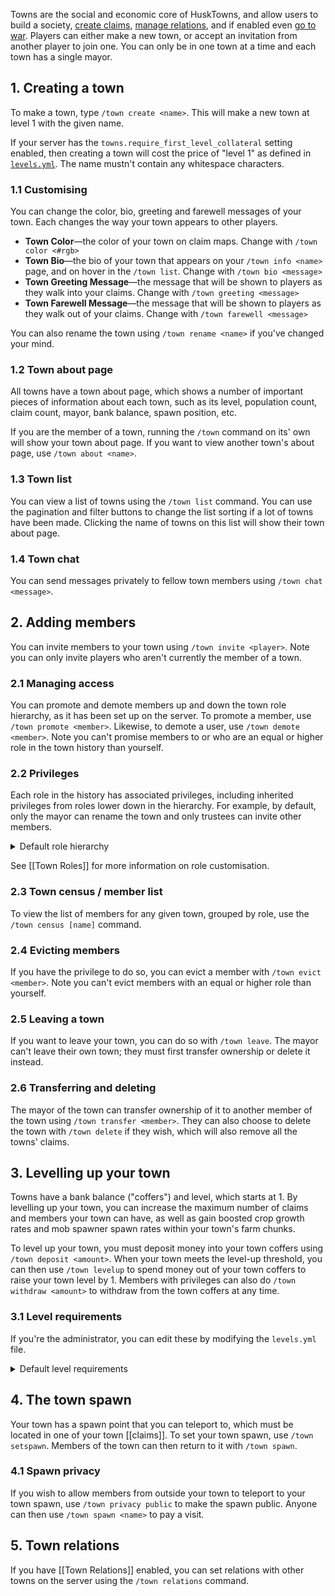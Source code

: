 Towns are the social and economic core of HuskTowns, and allow users to build a society, [create claims](claims), [manage relations](Relations), and if enabled even [go to war](Wars). Players can either make a new town, or accept an invitation from another player to join one. You can only be in one town at a time and each town has a single mayor.

## 1. Creating a town
To make a town, type `/town create <name>`. This will make a new town at level 1 with the given name. 

If your server has the `towns.require_first_level_collateral` setting enabled, then creating a town will cost the price of "level 1" as defined in [`levels.yml`](config-files). The name mustn't contain any whitespace characters.

### 1.1 Customising
You can change the color, bio, greeting and farewell messages of your town. Each changes the way your town appears to other players.
* **Town Color**—the color of your town on claim maps. Change with `/town color <#rgb>`
* **Town Bio**—the bio of your town that appears on your `/town info <name>` page, and on hover in the `/town list`. Change with `/town bio <message>`
* **Town Greeting Message**—the message that will be shown to players as they walk into your claims. Change with `/town greeting <message>`
* **Town Farewell Message**—the message that will be shown to players as they walk out of your claims. Change with `/town farewell <message>`

You can also rename the town using `/town rename <name>` if you've changed your mind.

### 1.2 Town about page
All towns have a town about page, which shows a number of important pieces of information about each town, such as its level, population count, claim count, mayor, bank balance, spawn position, etc.

If you are the member of a town, running the `/town` command on its' own will show your town about page. If you want to view another town's about page, use `/town about <name>`.

### 1.3 Town list
You can view a list of towns using the `/town list` command. You can use the pagination and filter buttons to change the list sorting if a lot of towns have been made. Clicking the name of towns on this list will show their town about page.

### 1.4 Town chat
You can send messages privately to fellow town members using `/town chat <message>`.

## 2. Adding members
You can invite members to your town using `/town invite <player>`. Note you can only invite players who aren't currently the member of a town.

### 2.1 Managing access
You can promote and demote members up and down the town role hierarchy, as it has been set up on the server. To promote a member, use `/town promote <member>`. Likewise, to demote a user, use `/town demote <member>`. Note you can't promise members to or who are an equal or higher role in the town history than yourself.

### 2.2 Privileges
Each role in the history has associated privileges, including inherited privileges from roles lower down in the hierarchy. For example, by default, only the mayor can rename the town and only trustees can invite other members.

<details>
<summary>Default role hierarchy</summary>

| Role Weight | Role Name | Privileges                                                                                                                                                                                   |
|:-----------:|:---------:|----------------------------------------------------------------------------------------------------------------------------------------------------------------------------------------------|
|      3      |   Mayor   | `set_bio`, `evict`, `promote`, `demote`, `withdraw`, `level_up`, `set_rules`, `rename`, `set_color`, `declare_war`                                                                           |
|      2      |  Trustee  | `set_farm`, `set_plot`, `manage_plot_members`, `trusted_access`, `unclaim`, `claim`, `set_greeting`, `set_farewell`, `invite`, `set_spawn`, `manage_relations`, `spawn_privacy`, `view_logs` |
|      1      | Resident  | `deposit`, `chat`, `claim_plot`, `spawn`                                                                                                                                                     |

</details>

See [[Town Roles]] for more information on role customisation.

### 2.3 Town census / member list
To view the list of members for any given town, grouped by role, use the `/town census [name]` command.

### 2.4 Evicting members
If you have the privilege to do so, you can evict a member with `/town evict <member>`. Note you can't evict members with an equal or higher role than yourself.

### 2.5 Leaving a town
If you want to leave your town, you can do so with `/town leave`. The mayor can't leave their own town; they must first transfer ownership or delete it instead.

### 2.6 Transferring and deleting
The mayor of the town can transfer ownership of it to another member of the town using `/town transfer <member>`. They can also choose to delete the town with `/town delete` if they wish, which will also remove all the towns' claims.

## 3. Levelling up your town
Towns have a bank balance ("coffers") and level, which starts at 1. By levelling up your town, you can increase the maximum number of claims and members your town can have, as well as gain boosted crop growth rates and mob spawner spawn rates within your town's farm chunks.

To level up your town, you must deposit money into your town coffers using `/town deposit <amount>`. When your town meets the level-up threshold, you can then use `/town levelup` to spend money out of your town coffers to raise your town level by 1. Members with privileges can also do `/town withdraw <amount>` to withdraw from the town coffers at any time.

### 3.1 Level requirements
If you're the administrator, you can edit these by modifying the `levels.yml` file.

<details>
<summary>Default level requirements</summary>

| Level | Upgrade Cost  | Claims | Members |
|:-----:|---------------|:------:|:-------:|
|   1   | 2,000         |   6    |    5    |
|   2   | 4,000         |   12   |   10    |
|   3   | 8,000         |   18   |   15    |
|   4   | 16,000        |   24   |   20    |
|   5   | 32,000        |   30   |   25    |
|   6   | 64,000        |   36   |   30    |
|   7   | 128,000       |   42   |   35    |
|   8   | 256,000       |   48   |   40    |
|   9   | 512,000       |   54   |   45    |
|  10   | 1,024,000     |   60   |   50    |
|  11   | 2,048,000     |   66   |   55    |
|  12   | 4,096,000     |   72   |   60    |
|  13   | 8,192,000     |   78   |   65    |
|  14   | 16,384,000    |   84   |   70    |
|  15   | 32,768,000    |   90   |   75    |
|  16   | 65,536,000    |   96   |   80    |
|  17   | 131,072,000   |  102   |   85    |
|  18   | 262,144,000   |  108   |   90    |
|  19   | 524,288,000   |  114   |   95    |
|  20   | 1,048,576,000 |  120   |   100   |

</details>

## 4. The town spawn
Your town has a spawn point that you can teleport to, which must be located in one of your town [[claims]]. To set your town spawn, use `/town setspawn`. Members of the town can then return to it with `/town spawn`. 

### 4.1 Spawn privacy
If you wish to allow members from outside your town to teleport to your town spawn, use `/town privacy public` to make the spawn public. Anyone can then use `/town spawn <name>` to pay a visit.

## 5. Town relations
If you have [[Town Relations]] enabled, you can set relations with other towns on the server using the `/town relations` command.